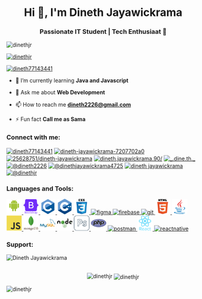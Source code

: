 <h1 align="center">Hi 👋, I'm Dineth Jayawickrama</h1>
<h3 align="center">Passionate IT Student | Tech Enthusiaat 🤖</h3>

<p align="left"> <img src="https://komarev.com/ghpvc/?username=dinethjr&label=Profile%20views&color=0e75b6&style=flat" alt="dinethjr" /> </p>

<p align="left"> <a href="https://github.com/ryo-ma/github-profile-trophy"><img src="https://github-profile-trophy.vercel.app/?username=dinethjr" alt="dinethjr" /></a> </p>

<p align="left"> <a href="https://twitter.com/dineth77143441" target="blank"><img src="https://img.shields.io/twitter/follow/dineth77143441?logo=twitter&style=for-the-badge" alt="dineth77143441" /></a> </p>

- 🌱 I’m currently learning **Java and Javascript**

- 💬 Ask me about **Web Development**

- 📫 How to reach me **dineth2226@gmail.com**

- ⚡ Fun fact **Call me as Sama**

<h3 align="left">Connect with me:</h3>
<p align="left">
<a href="https://twitter.com/dineth77143441" target="blank"><img align="center" src="https://raw.githubusercontent.com/rahuldkjain/github-profile-readme-generator/master/src/images/icons/Social/twitter.svg" alt="dineth77143441" height="30" width="40" /></a>
<a href="https://linkedin.com/in/dineth-jayawickrama-7207702a0" target="blank"><img align="center" src="https://raw.githubusercontent.com/rahuldkjain/github-profile-readme-generator/master/src/images/icons/Social/linked-in-alt.svg" alt="dineth-jayawickrama-7207702a0" height="30" width="40" /></a>
<a href="https://stackoverflow.com/users/25628751/dineth-jayawickrama" target="blank"><img align="center" src="https://raw.githubusercontent.com/rahuldkjain/github-profile-readme-generator/master/src/images/icons/Social/stack-overflow.svg" alt="25628751/dineth-jayawickrama" height="30" width="40" /></a>
<a href="https://fb.com/dineth.jayawickrama.90/" target="blank"><img align="center" src="https://raw.githubusercontent.com/rahuldkjain/github-profile-readme-generator/master/src/images/icons/Social/facebook.svg" alt="dineth.jayawickrama.90/" height="30" width="40" /></a>
<a href="https://instagram.com/_.dine.th._" target="blank"><img align="center" src="https://raw.githubusercontent.com/rahuldkjain/github-profile-readme-generator/master/src/images/icons/Social/instagram.svg" alt="_.dine.th._" height="30" width="40" /></a>
<a href="https://medium.com/@dineth2226" target="blank"><img align="center" src="https://raw.githubusercontent.com/rahuldkjain/github-profile-readme-generator/master/src/images/icons/Social/medium.svg" alt="@dineth2226" height="30" width="40" /></a>
<a href="https://www.youtube.com/@dinethjayawickrama4725" target="blank"><img align="center" src="https://raw.githubusercontent.com/rahuldkjain/github-profile-readme-generator/master/src/images/icons/Social/youtube.svg" alt="@dinethjayawickrama4725" height="30" width="40" /></a>
<a href="https://www.hackerrank.com/dineth jayawickrama" target="blank"><img align="center" src="https://raw.githubusercontent.com/rahuldkjain/github-profile-readme-generator/master/src/images/icons/Social/hackerrank.svg" alt="dineth jayawickrama" height="30" width="40" /></a>
<a href="https://discord.gg/@dinethjr" target="blank"><img align="center" src="https://raw.githubusercontent.com/rahuldkjain/github-profile-readme-generator/master/src/images/icons/Social/discord.svg" alt="@dinethjr" height="30" width="40" /></a>
</p>

<h3 align="left">Languages and Tools:</h3>
<p align="left"> <a href="https://developer.android.com" target="_blank" rel="noreferrer"> <img src="https://raw.githubusercontent.com/devicons/devicon/master/icons/android/android-original-wordmark.svg" alt="android" width="40" height="40"/> </a> <a href="https://getbootstrap.com" target="_blank" rel="noreferrer"> <img src="https://raw.githubusercontent.com/devicons/devicon/master/icons/bootstrap/bootstrap-plain-wordmark.svg" alt="bootstrap" width="40" height="40"/> </a> <a href="https://www.cprogramming.com/" target="_blank" rel="noreferrer"> <img src="https://raw.githubusercontent.com/devicons/devicon/master/icons/c/c-original.svg" alt="c" width="40" height="40"/> </a> <a href="https://www.w3schools.com/cpp/" target="_blank" rel="noreferrer"> <img src="https://raw.githubusercontent.com/devicons/devicon/master/icons/cplusplus/cplusplus-original.svg" alt="cplusplus" width="40" height="40"/> </a> <a href="https://www.w3schools.com/css/" target="_blank" rel="noreferrer"> <img src="https://raw.githubusercontent.com/devicons/devicon/master/icons/css3/css3-original-wordmark.svg" alt="css3" width="40" height="40"/> </a> <a href="https://www.figma.com/" target="_blank" rel="noreferrer"> <img src="https://www.vectorlogo.zone/logos/figma/figma-icon.svg" alt="figma" width="40" height="40"/> </a> <a href="https://firebase.google.com/" target="_blank" rel="noreferrer"> <img src="https://www.vectorlogo.zone/logos/firebase/firebase-icon.svg" alt="firebase" width="40" height="40"/> </a> <a href="https://git-scm.com/" target="_blank" rel="noreferrer"> <img src="https://www.vectorlogo.zone/logos/git-scm/git-scm-icon.svg" alt="git" width="40" height="40"/> </a> <a href="https://www.w3.org/html/" target="_blank" rel="noreferrer"> <img src="https://raw.githubusercontent.com/devicons/devicon/master/icons/html5/html5-original-wordmark.svg" alt="html5" width="40" height="40"/> </a> <a href="https://www.java.com" target="_blank" rel="noreferrer"> <img src="https://raw.githubusercontent.com/devicons/devicon/master/icons/java/java-original.svg" alt="java" width="40" height="40"/> </a> <a href="https://developer.mozilla.org/en-US/docs/Web/JavaScript" target="_blank" rel="noreferrer"> <img src="https://raw.githubusercontent.com/devicons/devicon/master/icons/javascript/javascript-original.svg" alt="javascript" width="40" height="40"/> </a> <a href="https://www.mongodb.com/" target="_blank" rel="noreferrer"> <img src="https://raw.githubusercontent.com/devicons/devicon/master/icons/mongodb/mongodb-original-wordmark.svg" alt="mongodb" width="40" height="40"/> </a> <a href="https://www.mysql.com/" target="_blank" rel="noreferrer"> <img src="https://raw.githubusercontent.com/devicons/devicon/master/icons/mysql/mysql-original-wordmark.svg" alt="mysql" width="40" height="40"/> </a> <a href="https://nodejs.org" target="_blank" rel="noreferrer"> <img src="https://raw.githubusercontent.com/devicons/devicon/master/icons/nodejs/nodejs-original-wordmark.svg" alt="nodejs" width="40" height="40"/> </a> <a href="https://www.photoshop.com/en" target="_blank" rel="noreferrer"> <img src="https://raw.githubusercontent.com/devicons/devicon/master/icons/photoshop/photoshop-line.svg" alt="photoshop" width="40" height="40"/> </a> <a href="https://www.php.net" target="_blank" rel="noreferrer"> <img src="https://raw.githubusercontent.com/devicons/devicon/master/icons/php/php-original.svg" alt="php" width="40" height="40"/> </a> <a href="https://postman.com" target="_blank" rel="noreferrer"> <img src="https://www.vectorlogo.zone/logos/getpostman/getpostman-icon.svg" alt="postman" width="40" height="40"/> </a> <a href="https://reactjs.org/" target="_blank" rel="noreferrer"> <img src="https://raw.githubusercontent.com/devicons/devicon/master/icons/react/react-original-wordmark.svg" alt="react" width="40" height="40"/> </a> <a href="https://reactnative.dev/" target="_blank" rel="noreferrer"> <img src="https://reactnative.dev/img/header_logo.svg" alt="reactnative" width="40" height="40"/> </a> </p>

<h3 align="left">Support:</h3>
<p><a href="https://www.buymeacoffee.com/Dineth Jayawickrama"> <img align="left" src="https://cdn.buymeacoffee.com/buttons/v2/default-yellow.png" height="50" width="210" alt="Dineth Jayawickrama" /></a></p><br><br>

<p><img align="left" src="https://github-readme-stats.vercel.app/api/top-langs?username=dinethjr&show_icons=true&locale=en&layout=compact" alt="dinethjr" /></p>

<p>&nbsp;<img align="center" src="https://github-readme-stats.vercel.app/api?username=dinethjr&show_icons=true&locale=en" alt="dinethjr" /></p>

<p><img align="center" src="https://github-readme-streak-stats.herokuapp.com/?user=dinethjr&" alt="dinethjr" /></p>
